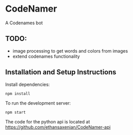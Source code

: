 # CodeNamer
A Codenames bot

## TODO:
- image processing to get words and colors from images
- extend codenames functionality


## Installation and Setup Instructions

Install dependencies:
```
npm install
```

To run the development server:
```
npm start
```


The code for the python api is located at https://github.com/ethansaxenian/CodeNamer-api
